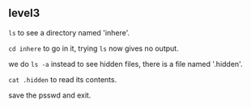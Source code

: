 ## **level3**

`ls` to see a directory named 'inhere'.

`cd inhere` to go in it, trying `ls` now gives no output.

we do `ls -a` instead to see hidden files, there is a file named '.hidden'.

`cat .hidden` to read its contents.

save the psswd and exit.
